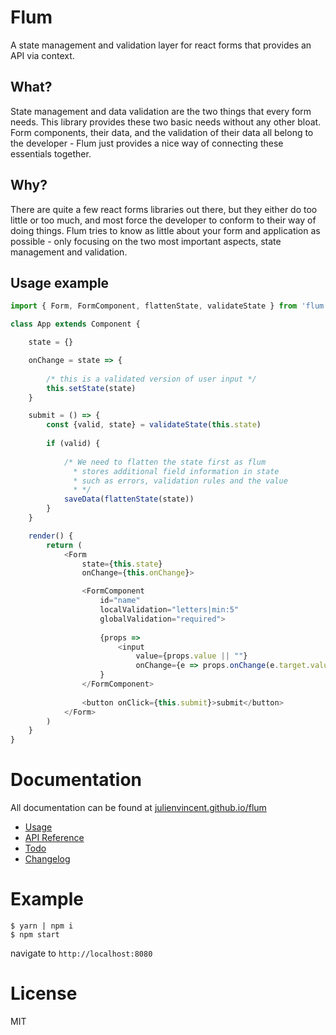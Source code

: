 # Flum

A state management and validation layer for react forms that provides an API via context.

## What?

State management and data validation are the two things that every form needs. This library provides these two basic needs without any other bloat.
Form components, their data, and the validation of their data all belong to the developer - Flum just provides a nice way of connecting these essentials
together.

## Why?

There are quite a few react forms libraries out there, but they either do too little or too much, and most force the developer to conform to their way of
doing things. Flum tries to know as little about your form and application as possible - only focusing on the two most important aspects, state management
and validation.

## Usage example

```javascript
import { Form, FormComponent, flattenState, validateState } from 'flum'

class App extends Component {

    state = {}

    onChange = state => {
        
        /* this is a validated version of user input */
        this.setState(state)
    }

    submit = () => {
        const {valid, state} = validateState(this.state)
        
        if (valid) {
            
            /* We need to flatten the state first as flum
              * stores additional field information in state
              * such as errors, validation rules and the value 
              * */
            saveData(flattenState(state))
        }
    }

    render() {
        return (
            <Form
                state={this.state}
                onChange={this.onChange}>

                <FormComponent 
                    id="name" 
                    localValidation="letters|min:5" 
                    globalValidation="required">
                    
                    {props => 
                        <input 
                            value={props.value || ""} 
                            onChange={e => props.onChange(e.target.value)} />
                    }
                </FormComponent>
                
                <button onClick={this.submit}>submit</button>
            </Form>
        )
    }
}
```

# Documentation
All documentation can be found at [julienvincent.github.io/flum](http://julienvincent.github.io/flum/)

* [Usage](http://julienvincent.github.io/flum/docs/usage)
* [API Reference](http://julienvincent.github.io/flum/docs/api)
* [Todo](http://julienvincent.github.io/flum/docs/Todo.html)
* [Changelog](http://julienvincent.github.io/flum/changelog.html)

# Example

```
$ yarn | npm i
$ npm start
```

navigate to `http://localhost:8080`

# License
MIT